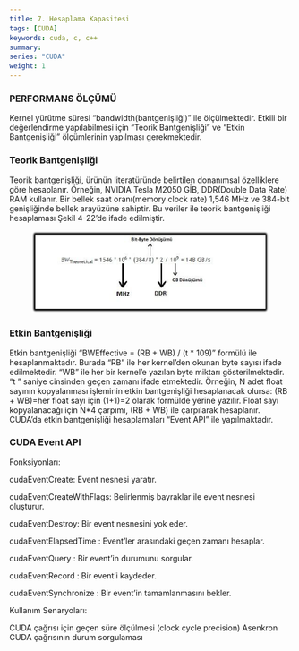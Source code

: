 ```yaml
---
title: 7. Hesaplama Kapasitesi
tags: [CUDA]
keywords: cuda, c, c++
summary:
series: "CUDA"
weight: 1
---
```


### PERFORMANS ÖLÇÜMÜ
Kernel yürütme süresi “bandwidth(bantgenişliği)” ile ölçülmektedir. Etkili bir değerlendirme yapılabilmesi için “Teorik Bantgenişliği” ve “Etkin Bantgenişliği” ölçümlerinin yapılması gerekmektedir.

### Teorik Bantgenişliği
Teorik bantgenişliği, ürünün literatüründe belirtilen donanımsal özelliklere göre hesaplanır. Örneğin, NVIDIA Tesla M2050 GİB, DDR(Double Data Rate) RAM kullanır. Bir bellek saat oranı(memory clock rate) 1,546 MHz ve 384-bit genişliğinde bellek arayüzüne sahiptir. Bu veriler ile teorik bantgenişliği hesaplaması Şekil 4-22’de ifade edilmiştir.

<figure>
    <img src="/assets/images/cuda22.png"></a>
</figure>

### Etkin Bantgenişliği
Etkin bantgenişliği “BWEffective = (RB + WB) / (t * 109)” formülü ile hesaplanmaktadır. Burada “RB” ile her kernel’den okunan byte sayısı ifade edilmektedir. “WB” ile her bir kernel’e yazılan byte miktarı gösterilmektedir. “t ” saniye cinsinden geçen zamanı ifade etmektedir. Örneğin, N adet float sayının kopyalanması işleminin etkin bantgenişliği hesaplanacak olursa:
(RB + WB)=her float sayı için (1+1)=2 olarak formülde yerine yazılır. Float sayı kopyalanacağı için N*4 çarpımı, (RB + WB) ile çarpılarak hesaplanır.
CUDA’da etkin bantgenişliği hesaplamaları “Event API” ile yapılmaktadır.

### CUDA Event API

Fonksiyonları:

cudaEventCreate: Event nesnesi yaratır.

cudaEventCreateWithFlags: Belirlenmiş bayraklar ile event nesnesi oluşturur.

cudaEventDestroy: Bir event nesnesini yok eder.

cudaEventElapsedTime : Event’ler arasındaki geçen zamanı hesaplar.

cudaEventQuery : Bir event’in durumunu sorgular.

cudaEventRecord : Bir event’i kaydeder.

cudaEventSynchronize : Bir event’in tamamlanmasını bekler.

Kullanım Senaryoları:

CUDA çağrısı için geçen süre ölçülmesi (clock cycle precision)
Asenkron CUDA çağrısının durum sorgulaması
